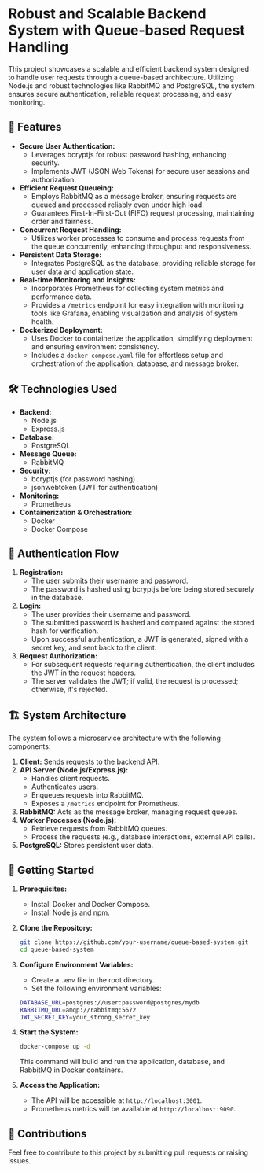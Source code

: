 # Robust and Scalable Backend System with Queue-based Request Handling

This project showcases a scalable and efficient backend system designed to handle user requests through a queue-based architecture. Utilizing Node.js and robust technologies like RabbitMQ and PostgreSQL, the system ensures secure authentication, reliable request processing, and easy monitoring.

## 🚀 Features

- **Secure User Authentication:**
  - Leverages bcryptjs for robust password hashing, enhancing security.
  - Implements JWT (JSON Web Tokens) for secure user sessions and authorization.
- **Efficient Request Queueing:**
  - Employs RabbitMQ as a message broker, ensuring requests are queued and processed reliably even under high load.
  - Guarantees First-In-First-Out (FIFO) request processing, maintaining order and fairness.
- **Concurrent Request Handling:**
  - Utilizes worker processes to consume and process requests from the queue concurrently, enhancing throughput and responsiveness.
- **Persistent Data Storage:**
  - Integrates PostgreSQL as the database, providing reliable storage for user data and application state.
- **Real-time Monitoring and Insights:**
  - Incorporates Prometheus for collecting system metrics and performance data.
  - Provides a `/metrics` endpoint for easy integration with monitoring tools like Grafana, enabling visualization and analysis of system health.
- **Dockerized Deployment:**
  - Uses Docker to containerize the application, simplifying deployment and ensuring environment consistency.
  - Includes a `docker-compose.yaml` file for effortless setup and orchestration of the application, database, and message broker.

## 🛠️ Technologies Used

- **Backend:**
  - Node.js
  - Express.js
- **Database:**
  - PostgreSQL
- **Message Queue:**
  - RabbitMQ
- **Security:**
  - bcryptjs (for password hashing)
  - jsonwebtoken (JWT for authentication)
- **Monitoring:**
  - Prometheus
- **Containerization & Orchestration:**
  - Docker
  - Docker Compose

## 🔐 Authentication Flow

1.  **Registration:**
    - The user submits their username and password.
    - The password is hashed using bcryptjs before being stored securely in the database.
2.  **Login:**
    - The user provides their username and password.
    - The submitted password is hashed and compared against the stored hash for verification.
    - Upon successful authentication, a JWT is generated, signed with a secret key, and sent back to the client.
3.  **Request Authorization:**
    - For subsequent requests requiring authentication, the client includes the JWT in the request headers.
    - The server validates the JWT; if valid, the request is processed; otherwise, it's rejected.

## 🏗️ System Architecture

The system follows a microservice architecture with the following components:

1.  **Client:** Sends requests to the backend API.
2.  **API Server (Node.js/Express.js):**
    - Handles client requests.
    - Authenticates users.
    - Enqueues requests into RabbitMQ.
    - Exposes a `/metrics` endpoint for Prometheus.
3.  **RabbitMQ:** Acts as the message broker, managing request queues.
4.  **Worker Processes (Node.js):**
    - Retrieve requests from RabbitMQ queues.
    - Process the requests (e.g., database interactions, external API calls).
5.  **PostgreSQL:** Stores persistent user data.

## 🚀 Getting Started

1.  **Prerequisites:**

    - Install Docker and Docker Compose.
    - Install Node.js and npm.

2.  **Clone the Repository:**

    ```bash
    git clone https://github.com/your-username/queue-based-system.git
    cd queue-based-system
    ```

3.  **Configure Environment Variables:**

    - Create a `.env` file in the root directory.
    - Set the following environment variables:

    ```bash
    DATABASE_URL=postgres://user:password@postgres/mydb
    RABBITMQ_URL=amqp://rabbitmq:5672
    JWT_SECRET_KEY=your_strong_secret_key
    ```

4.  **Start the System:**

    ```bash
    docker-compose up -d
    ```

    This command will build and run the application, database, and RabbitMQ in Docker containers.

5.  **Access the Application:**

    - The API will be accessible at `http://localhost:3001`.
    - Prometheus metrics will be available at `http://localhost:9090`.

## 🤝 Contributions

Feel free to contribute to this project by submitting pull requests or raising issues.
